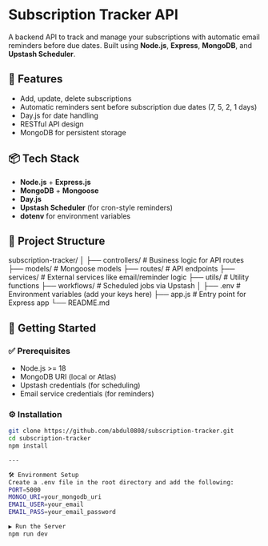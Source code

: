 # Subscription Tracker API

A backend API to track and manage your subscriptions with automatic email reminders before due dates. Built using **Node.js**, **Express**, **MongoDB**, and **Upstash Scheduler**.

## 🧠 Features

- Add, update, delete subscriptions
- Automatic reminders sent before subscription due dates (7, 5, 2, 1 days)
- Day.js for date handling
- RESTful API design
- MongoDB for persistent storage

## 📦 Tech Stack

- **Node.js** + **Express.js**
- **MongoDB** + **Mongoose**
- **Day.js**
- **Upstash Scheduler** (for cron-style reminders)
- **dotenv** for environment variables

## 📁 Project Structure

subscription-tracker/
│
├── controllers/ # Business logic for API routes
├── models/ # Mongoose models
├── routes/ # API endpoints
├── services/ # External services like email/reminder logic
├── utils/ # Utility functions
├── workflows/ # Scheduled jobs via Upstash
│
├── .env # Environment variables (add your keys here)
├── app.js # Entry point for Express app
└── README.md


## 🚀 Getting Started

### ✅ **Prerequisites**

- Node.js >= 18
- MongoDB URI (local or Atlas)
- Upstash credentials (for scheduling)
- Email service credentials (for reminders)

### ⚙️ **Installation**

```bash
git clone https://github.com/abdul0808/subscription-tracker.git
cd subscription-tracker
npm install

---

🛠️ Environment Setup
Create a .env file in the root directory and add the following:
PORT=5000
MONGO_URI=your_mongodb_uri
EMAIL_USER=your_email
EMAIL_PASS=your_email_password

▶️ Run the Server
npm run dev
